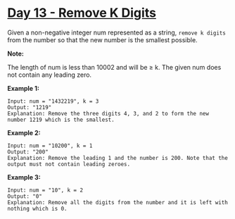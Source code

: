 # [Day 13 - Remove K Digits](https://leetcode.com/explore/featured/card/may-leetcoding-challenge/535/week-2-may-8th-may-14th/3328/)

Given a non-negative integer num represented as a string, `remove k digits` from the number so that the new number is the smallest possible.

**Note:**

The length of num is less than 10002 and will be ≥ k.
The given num does not contain any leading zero.

**Example 1:**

```
Input: num = "1432219", k = 3
Output: "1219"
Explanation: Remove the three digits 4, 3, and 2 to form the new number 1219 which is the smallest.
```

**Example 2:**

```
Input: num = "10200", k = 1
Output: "200"
Explanation: Remove the leading 1 and the number is 200. Note that the output must not contain leading zeroes.
```

**Example 3:**

```
Input: num = "10", k = 2
Output: "0"
Explanation: Remove all the digits from the number and it is left with nothing which is 0.
```
